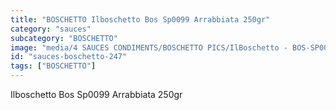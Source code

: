 ```yaml
---
title: "BOSCHETTO Ilboschetto Bos Sp0099 Arrabbiata 250gr"
category: "sauces"
subcategory: "BOSCHETTO"
image: "media/4 SAUCES CONDIMENTS/BOSCHETTO PICS/IlBoschetto - BOS-SP0099 Arrabbiata 250GR.png"
id: "sauces-boschetto-247"
tags: ["BOSCHETTO"]
---
```


Ilboschetto Bos Sp0099 Arrabbiata 250gr

